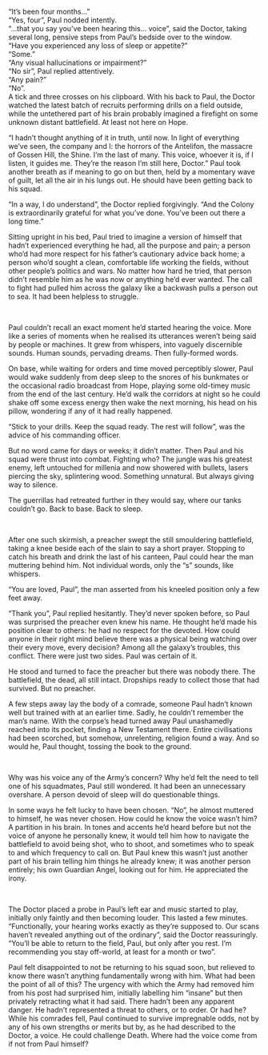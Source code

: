 “It’s been four months…”<br/>
“Yes, four”, Paul nodded intently.<br/>
“...that you say you’ve been hearing this… voice”, said the Doctor, taking several long, pensive steps from Paul’s bedside over to the window.<br/>
“Have you experienced any loss of sleep or appetite?”<br/>
“Some.”<br/>
“Any visual hallucinations or impairment?”<br/>
“No sir”, Paul replied attentively.<br/>
“Any pain?”<br/>
“No”.<br/>
A tick and three crosses on his clipboard. With his back to Paul, the Doctor watched the latest batch of recruits performing drills on a field outside, while the untethered part of his brain probably imagined a firefight on some unknown distant battlefield. At least not here on Hope.

“I hadn’t thought anything of it in truth, until now. In light of everything we’ve seen, the company and I: the horrors of the Antelifon, the massacre of Gossen Hill, the Shine. I’m the last of many. This voice, whoever it is, if I listen, it guides me. They’re the reason I’m still here, Doctor.” Paul took another breath as if meaning to go on but then, held by a momentary wave of guilt, let all the air in his lungs out. He should have been getting back to his squad.

“In a way, I do understand”, the Doctor replied forgivingly. “And the Colony is extraordinarily grateful for what you’ve done. You’ve been out there a long time.”

Sitting upright in his bed, Paul tried to imagine a version of himself that hadn’t experienced everything he had, all the purpose and pain; a person who’d had more respect for his father’s cautionary advice back home; a person who’d sought a clean, comfortable life working the fields, without other people’s politics and wars. No matter how hard he tried, that person didn’t resemble him as he was now or anything he’d ever wanted. The call to fight had pulled him across the galaxy like a backwash pulls a person out to sea. It had been helpless to struggle.

<br/>

Paul couldn’t recall an exact moment he’d started hearing the voice. More like a series of moments when he realised its utterances weren’t being said by people or machines. It grew from whispers, into vaguely discernible sounds. Human sounds, pervading dreams. Then fully-formed words.

On base, while waiting for orders and time moved perceptibly slower, Paul would wake suddenly from deep sleep to the snores of his bunkmates or the occasional radio broadcast from Hope, playing some old-timey music from the end of the last century. He’d walk the corridors at night so he could shake off some excess energy then wake the next morning, his head on his pillow, wondering if any of it had really happened.

“Stick to your drills. Keep the squad ready. The rest will follow”, was the advice of his commanding officer.

But no word came for days or weeks; it didn’t matter. Then Paul and his squad were thrust into combat. Fighting who? The jungle was his greatest enemy, left untouched for millenia and now showered with bullets, lasers piercing the sky, splintering wood. Something unnatural. But always giving way to silence.

The guerrillas had retreated further in they would say, where our tanks couldn’t go. Back to base. Back to sleep.

<br/>

After one such skirmish, a preacher swept the still smouldering battlefield, taking a knee beside each of the slain to say a short prayer. Stopping to catch his breath and drink the last of his canteen, Paul could hear the man muttering behind him. Not individual words, only the “s” sounds, like whispers.

“You are loved, Paul”, the man asserted from his kneeled position only a few feet away.

“Thank you”, Paul replied hesitantly. They’d never spoken before, so Paul was surprised the preacher even knew his name. He thought he’d made his position clear to others: he had no respect for the devoted. How could anyone in their right mind believe there was a physical being watching over their every move, every decision? Among all the galaxy’s troubles, this conflict. There were just two sides. Paul was certain of it.

He stood and turned to face the preacher but there was nobody there. The battlefield, the dead, all still intact. Dropships ready to collect those that had survived. But no preacher.

A few steps away lay the body of a comrade, someone Paul hadn’t known well but trained with at an earlier time. Sadly, he couldn’t remember the man’s name. With the corpse’s head turned away Paul unashamedly reached into its pocket, finding a New Testament there. Entire civilisations had been scorched, but somehow, unrelenting, religion found a way. And so would he, Paul thought, tossing the book to the ground.

<br/>

Why was his voice any of the Army’s concern? Why he’d felt the need to tell one of his squadmates, Paul still wondered. It had been an unnecessary overshare. A person devoid of sleep will do questionable things.

In some ways he felt lucky to have been chosen. “No”, he almost muttered to himself, he was never chosen. How could he know the voice wasn’t him? A partition in his brain. In tones and accents he’d heard before but not the voice of anyone he personally knew, it would tell him how to navigate the battlefield to avoid being shot, who to shoot, and sometimes who to speak to and which frequency to call on. But Paul knew this wasn’t just another part of his brain telling him things he already knew; it was another person entirely; his own Guardian Angel, looking out for him. He appreciated the irony.

<br/>

The Doctor placed a probe in Paul’s left ear and music started to play, initially only faintly and then becoming louder. This lasted a few minutes.
“Functionally, your hearing works exactly as they’re supposed to. Our scans haven’t revealed anything out of the ordinary”, said the Doctor reassuringly. “You’ll be able to return to the field, Paul, but only after you rest. I’m recommending you stay off-world, at least for a month or two”.

Paul felt disappointed to not be returning to his squad soon, but relieved to know there wasn’t anything fundamentally wrong with him. 
What had been the point of all of this? The urgency with which the Army had removed him from his post had surprised him, initially labelling him “insane” but then privately retracting what it had said. There hadn’t been any apparent danger. He hadn’t represented a threat to others, or to order. Or had he? While his comrades fell, Paul continued to survive impregnable odds, not by any of his own strengths or merits but by, as he had described to the Doctor, a voice. He could challenge Death. Where had the voice come from if not from Paul himself?
